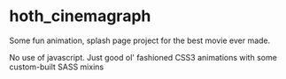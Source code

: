 # hoth_cinemagraph
Some fun animation, splash page project for the best movie ever made. 

No use of javascript. Just good ol' fashioned CSS3 animations with some custom-built SASS mixins
